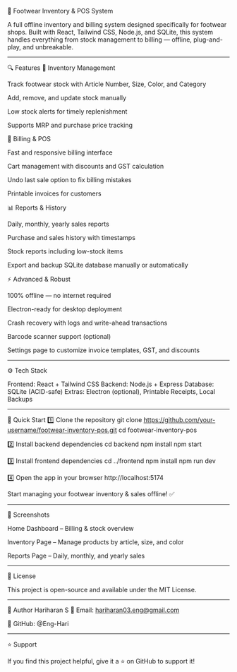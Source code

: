🥿 Footwear Inventory & POS System

A full offline inventory and billing system designed specifically for footwear shops.
Built with React, Tailwind CSS, Node.js, and SQLite, this system handles everything from stock management to billing — offline, plug-and-play, and unbreakable.

---

🔍 Features
👟 Inventory Management

Track footwear stock with Article Number, Size, Color, and Category

Add, remove, and update stock manually

Low stock alerts for timely replenishment

Supports MRP and purchase price tracking

🛒 Billing & POS

Fast and responsive billing interface

Cart management with discounts and GST calculation

Undo last sale option to fix billing mistakes

Printable invoices for customers

📊 Reports & History

Daily, monthly, yearly sales reports

Purchase and sales history with timestamps

Stock reports including low-stock items

Export and backup SQLite database manually or automatically

⚡ Advanced & Robust

100% offline — no internet required

Electron-ready for desktop deployment

Crash recovery with logs and write-ahead transactions

Barcode scanner support (optional)

Settings page to customize invoice templates, GST, and discounts

---

⚙️ Tech Stack

Frontend: React + Tailwind CSS
Backend: Node.js + Express
Database: SQLite (ACID-safe)
Extras: Electron (optional), Printable Receipts, Local Backups

---

🚀 Quick Start
1️⃣ Clone the repository
git clone https://github.com/your-username/footwear-inventory-pos.git
cd footwear-inventory-pos

2️⃣ Install backend dependencies
cd backend
npm install
npm start

3️⃣ Install frontend dependencies
cd ../frontend
npm install
npm run dev

4️⃣ Open the app in your browser
http://localhost:5174


Start managing your footwear inventory & sales offline! ✅

---

📝 Screenshots

Home Dashboard – Billing & stock overview


Inventory Page – Manage products by article, size, and color


Reports Page – Daily, monthly, and yearly sales

---

📜 License

This project is open-source and available under the MIT License.

---

👤 Author
Hariharan S
📧 Email: hariharan03.eng@gmail.com

🔗 GitHub: @Eng-Hari

---

⭐ Support

If you find this project helpful, give it a ⭐ on GitHub to support it!

